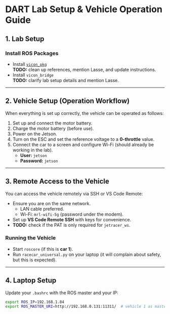 # DART Lab Setup & Vehicle Operation Guide

## 1. Lab Setup

### Install ROS Packages
- Install [`vicon_pkg`](https://github.com/ethz-asl/vicon_bridge)  
  **TODO:** clean up references, mention Lasse, and update instructions.  
- Install `vicon_bridge`  
  **TODO:** clarify lab setup details and mention Lasse.  

---

## 2. Vehicle Setup (Operation Workflow)

When everything is set up correctly, the vehicle can be operated as follows:

1. Set up and connect the motor battery.  
2. Charge the motor battery (before use).  
3. Power on the Jetson.  
4. Turn on the ESC and set the reference voltage to a **0-throttle** value.  
5. Connect the car to a screen and configure Wi-Fi (should already be working in the lab).  
   - **User:** `jetson`  
   - **Password:** `jetson`  

---

## 3. Remote Access to the Vehicle

You can access the vehicle remotely via SSH or VS Code Remote:

- Ensure you are on the same network.  
  - LAN cable preferred.  
  - Wi-Fi: `mrl-wifi-5g` (password under the modem).  
- Set up **VS Code Remote SSH** with keys for convenience.  
- **TODO:** check if the PAT is only required for `jetracer_ws`.  

### Running the Vehicle
- Start `roscore` (if this is **car 1**).  
- Run `racecar_universal.py` on your laptop (it will complain about safety, but this is expected).  

---

## 4. Laptop Setup

Update your `.bashrc` with the ROS master and your IP:  

```bash
export ROS_IP=192.168.1.84
export ROS_MASTER_URI=http://192.168.0.131:11311/  # vehicle 1 as master

